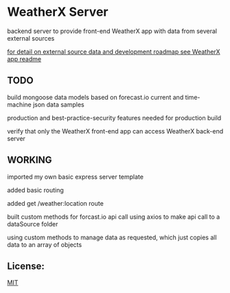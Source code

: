 # WeatherX Server

backend server to provide front-end WeatherX app with data from several external sources

[for detail on external source data and development roadmap see WeatherX app readme ](https://github.com/pereznetworks/TD-Project12/blob/master/WeatherX/README.md)


## TODO

build mongoose data models based on forecast.io current and time-machine json data samples

production and best-practice-security features needed for production build

verify that only the WeatherX front-end app can access WeatherX back-end server

## WORKING

imported my own basic express server template

added basic routing

added get /weather:location route

built custom methods for forcast.io api call using axios to make api call to a dataSource folder

using custom methods to manage data as requested, which just copies all data to an array of objects

## License:

[MIT](https://github.com/pereznetworks/TD-Project12/blob/master/LICENSE)
